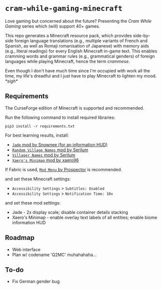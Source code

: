 # `cram-while-gaming-minecraft`
Love gaming but concerned about the future? Presenting the *Cram While Gaming* series which (will) support 40+ games.

This repo generates a Minecraft resource pack, which provides side-by-side foreign language translations (e.g., multiple variants of French and Spanish, as well as Romaji romanisation of Japanese) with memory aids (e.g., literal readings) for every English Minecraft in-game text. This enables cramming words and grammar rules (e.g., grammatical genders) of foreign languages while playing Minecraft, hence the term *crammese*.

Even though I don't have much time since I'm occupied with work all the time, my life's dreadful and I just have to play Minecraft to lighten my mood. *\*sigh\**

## Requirements
The CurseForge edition of Minecraft is supported and recommended.

Run the following command to install required libraries:
```
pip3 install -r requirements.txt
```

For best learning results, install:
* [`Jade` mod by Snownee (for an information HUD)](https://www.curseforge.com/minecraft/mc-mods/jade)
* [`Random Village Names` mod by Serilum](https://www.curseforge.com/minecraft/mc-mods/random-village-names)
* [`Villager Names` mod by Serilum](https://www.curseforge.com/minecraft/mc-mods/villager-names)
* [`Xaero's Minimap` mod by xaero96](https://www.curseforge.com/minecraft/mc-mods/xaeros-minimap)

If Fabric is used, [`Mod Menu` by Prospector](https://www.curseforge.com/minecraft/mc-mods/modmenu) is recommended. 

and set these Minecraft settings:
* `Accessibility Settings` > `Subtitles: Enabled`
* `Accessibility Settings` > `Notification Time: 10x`

and set these mod settings:
* Jade - 2x display scale; disable container details stacking
* Xaero's Minimap - enable overlay text labels of all entities; enable biome information HUD

## Roadmap
* Web interface
* Plan w/ codename 'Q2MC' muhahahaha...

## To-do
* Fix German gender bug

